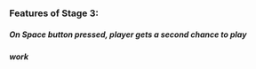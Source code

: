 
### Features of Stage 3:
##### On Space button pressed, player gets a second chance to play
##### work




